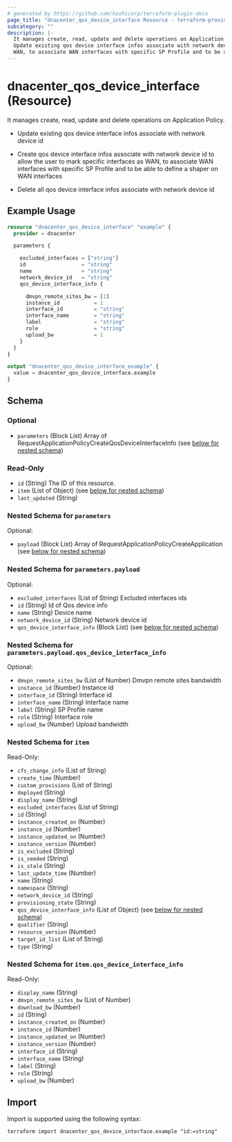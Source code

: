 ```yaml
---
# generated by https://github.com/hashicorp/terraform-plugin-docs
page_title: "dnacenter_qos_device_interface Resource - terraform-provider-dnacenter"
subcategory: ""
description: |-
  It manages create, read, update and delete operations on Application Policy.
  Update existing qos device interface infos associate with network device idCreate qos device interface infos associate with network device id to allow the user to mark specific interfaces as
  WAN, to associate WAN interfaces with specific SP Profile and to be able to define a shaper on WAN interfacesDelete all qos device interface infos associate with network device id
---
```


# dnacenter_qos_device_interface (Resource)

It manages create, read, update and delete operations on Application Policy.

- Update existing qos device interface infos associate with network device id

- Create qos device interface infos associate with network device id to allow the user to mark specific interfaces as
WAN, to associate WAN interfaces with specific SP Profile and to be able to define a shaper on WAN interfaces

- Delete all qos device interface infos associate with network device id

## Example Usage

```terraform
resource "dnacenter_qos_device_interface" "example" {
  provider = dnacenter

  parameters {

    excluded_interfaces = ["string"]
    id                  = "string"
    name                = "string"
    network_device_id   = "string"
    qos_device_interface_info {

      dmvpn_remote_sites_bw = [1]
      instance_id           = 1
      interface_id          = "string"
      interface_name        = "string"
      label                 = "string"
      role                  = "string"
      upload_bw             = 1
    }
  }
}

output "dnacenter_qos_device_interface_example" {
  value = dnacenter_qos_device_interface.example
}
```

<!-- schema generated by tfplugindocs -->
## Schema

### Optional

- `parameters` (Block List) Array of RequestApplicationPolicyCreateQosDeviceInterfaceInfo (see [below for nested schema](#nestedblock--parameters))

### Read-Only

- `id` (String) The ID of this resource.
- `item` (List of Object) (see [below for nested schema](#nestedatt--item))
- `last_updated` (String)

<a id="nestedblock--parameters"></a>
### Nested Schema for `parameters`

Optional:

- `payload` (Block List) Array of RequestApplicationPolicyCreateApplication (see [below for nested schema](#nestedblock--parameters--payload))

<a id="nestedblock--parameters--payload"></a>
### Nested Schema for `parameters.payload`

Optional:

- `excluded_interfaces` (List of String) Excluded interfaces ids
- `id` (String) Id of Qos device info
- `name` (String) Device name
- `network_device_id` (String) Network device id
- `qos_device_interface_info` (Block List) (see [below for nested schema](#nestedblock--parameters--payload--qos_device_interface_info))

<a id="nestedblock--parameters--payload--qos_device_interface_info"></a>
### Nested Schema for `parameters.payload.qos_device_interface_info`

Optional:

- `dmvpn_remote_sites_bw` (List of Number) Dmvpn remote sites bandwidth
- `instance_id` (Number) Instance id
- `interface_id` (String) Interface id
- `interface_name` (String) Interface name
- `label` (String) SP Profile name
- `role` (String) Interface role
- `upload_bw` (Number) Upload bandwidth




<a id="nestedatt--item"></a>
### Nested Schema for `item`

Read-Only:

- `cfs_change_info` (List of String)
- `create_time` (Number)
- `custom_provisions` (List of String)
- `deployed` (String)
- `display_name` (String)
- `excluded_interfaces` (List of String)
- `id` (String)
- `instance_created_on` (Number)
- `instance_id` (Number)
- `instance_updated_on` (Number)
- `instance_version` (Number)
- `is_excluded` (String)
- `is_seeded` (String)
- `is_stale` (String)
- `last_update_time` (Number)
- `name` (String)
- `namespace` (String)
- `network_device_id` (String)
- `provisioning_state` (String)
- `qos_device_interface_info` (List of Object) (see [below for nested schema](#nestedobjatt--item--qos_device_interface_info))
- `qualifier` (String)
- `resource_version` (Number)
- `target_id_list` (List of String)
- `type` (String)

<a id="nestedobjatt--item--qos_device_interface_info"></a>
### Nested Schema for `item.qos_device_interface_info`

Read-Only:

- `display_name` (String)
- `dmvpn_remote_sites_bw` (List of Number)
- `download_bw` (Number)
- `id` (String)
- `instance_created_on` (Number)
- `instance_id` (Number)
- `instance_updated_on` (Number)
- `instance_version` (Number)
- `interface_id` (String)
- `interface_name` (String)
- `label` (String)
- `role` (String)
- `upload_bw` (Number)

## Import

Import is supported using the following syntax:

```shell
terraform import dnacenter_qos_device_interface.example "id:=string"
```
